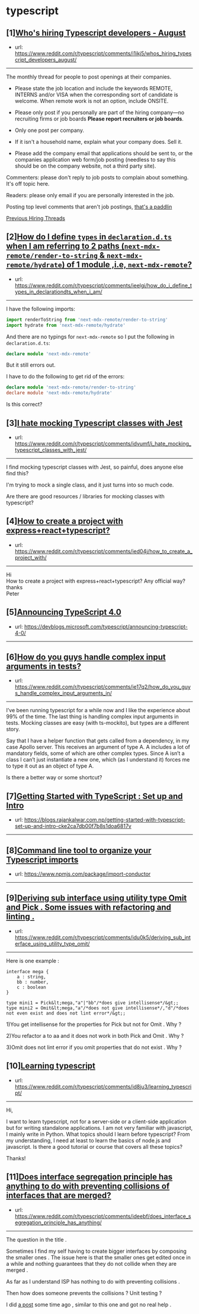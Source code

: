 # typescript
## [1][Who's hiring Typescript developers - August](https://www.reddit.com/r/typescript/comments/i1ikj5/whos_hiring_typescript_developers_august/)
- url: https://www.reddit.com/r/typescript/comments/i1ikj5/whos_hiring_typescript_developers_august/
---
The monthly thread for people to post openings at their companies.

* Please state the job location and include the keywords REMOTE, INTERNS and/or VISA when the corresponding sort of candidate is welcome. When remote work is not an option, include ONSITE.

* Please only post if you personally are part of the hiring company—no recruiting firms or job boards **Please report recruiters or job boards**. 

* Only one post per company. 

* If it isn't a household name, explain what your company does. Sell it.

* Please add the company email that applications should be sent to, or the companies application web form/job posting (needless to say this should be on the company website, not a third party site).


Commenters: please don't reply to job posts to complain about something. It's off topic here.

Readers: please only email if you are personally interested in the job. 

Posting top level comments that aren't job postings, [that's a paddlin](https://i.imgur.com/FxMKfnY.jpg)

[Previous Hiring Threads](https://www.reddit.com/r/typescript/search?sort=new&amp;restrict_sr=on&amp;q=flair%3AMonthly%2BHiring%2BThread)
## [2][How do I define `types` in `declaration.d.ts` when I am referring to 2 paths (`next-mdx-remote/render-to-string` &amp; `next-mdx-remote/hydrate`) of 1 module ,i.e, `next-mdx-remote`?](https://www.reddit.com/r/typescript/comments/ieelgi/how_do_i_define_types_in_declarationdts_when_i_am/)
- url: https://www.reddit.com/r/typescript/comments/ieelgi/how_do_i_define_types_in_declarationdts_when_i_am/
---
I have the following imports:

```ts
import renderToString from 'next-mdx-remote/render-to-string'
import hydrate from 'next-mdx-remote/hydrate'
```

And there are no typings for `next-mdx-remote` so I put the following in `declaration.d.ts`:

```ts
declare module 'next-mdx-remote'
```

But it still errors out.

I have to do the following to get rid of the errors:

```ts
declare module 'next-mdx-remote/render-to-string'
declare module 'next-mdx-remote/hydrate'
```

Is this correct?
## [3][I hate mocking Typescript classes with Jest](https://www.reddit.com/r/typescript/comments/idvumf/i_hate_mocking_typescript_classes_with_jest/)
- url: https://www.reddit.com/r/typescript/comments/idvumf/i_hate_mocking_typescript_classes_with_jest/
---
I find mocking typescript classes with Jest, so painful, does anyone else find this?

I'm trying to mock a single class, and it just turns into so much code.

Are there are good resources / libraries for mocking classes with typescript?
## [4][How to create a project with express+react+typescript?](https://www.reddit.com/r/typescript/comments/ied04j/how_to_create_a_project_with/)
- url: https://www.reddit.com/r/typescript/comments/ied04j/how_to_create_a_project_with/
---
Hi  
   How to create a project with express+react+typescript? Any official way?  
thanks  
Peter
## [5][Announcing TypeScript 4.0](https://www.reddit.com/r/typescript/comments/ideto6/announcing_typescript_40/)
- url: https://devblogs.microsoft.com/typescript/announcing-typescript-4-0/
---

## [6][How do you guys handle complex input arguments in tests?](https://www.reddit.com/r/typescript/comments/ie17q2/how_do_you_guys_handle_complex_input_arguments_in/)
- url: https://www.reddit.com/r/typescript/comments/ie17q2/how_do_you_guys_handle_complex_input_arguments_in/
---
I’ve been running typescript for a while now and I like the experience about 99% of the time. The last thing is handling complex input arguments in tests. Mocking classes are easy (with ts-mockito), but types are a different story.

Say that I have a helper function that gets called from a dependency, in my case Apollo server. This receives an argument of type A. A includes a lot of mandatory fields, some of which are other complex types. Since A isn’t a class I can’t just instantiate a new one, which (as I understand it) forces me to type it out as an object of type A.

Is there a better way or some shortcut?
## [7][Getting Started with TypeScript : Set up and Intro](https://www.reddit.com/r/typescript/comments/idupum/getting_started_with_typescript_set_up_and_intro/)
- url: https://blogs.rajankalwar.com.np/getting-started-with-typescript-set-up-and-intro-cke2ca7db00f7b8s1doa6817v
---

## [8][Command line tool to organize your Typescript imports](https://www.reddit.com/r/typescript/comments/idqc9r/command_line_tool_to_organize_your_typescript/)
- url: https://www.npmjs.com/package/import-conductor
---

## [9][Deriving sub interface using utility type Omit and Pick . Some issues with refactoring and linting .](https://www.reddit.com/r/typescript/comments/idu0k5/deriving_sub_interface_using_utility_type_omit/)
- url: https://www.reddit.com/r/typescript/comments/idu0k5/deriving_sub_interface_using_utility_type_omit/
---
Here is one example :

    interface mega {
    	a : string,
    	bb : number,
    	c : boolean
    }
    
    type mini1 = Pick&lt;mega,"a"|"bb"/*does give intellisense*/&gt;;
    type mini2 = Omit&lt;mega,"a"/*does not give intellisense*/,"d"/*does not even exist and does not lint error*/&gt;;

1)You get intellisense for the properties for Pick but not for Omit . Why ? 

2)You refactor a to aa and it does not work in both Pick and Omit . Why ?

3)Omit does not lint error if you omit properties that do not exist . Why ?
## [10][Learning typescript](https://www.reddit.com/r/typescript/comments/id8ju3/learning_typescript/)
- url: https://www.reddit.com/r/typescript/comments/id8ju3/learning_typescript/
---
Hi,

I want to learn typescript, not for a server-side or a client-side application but for writing standalone applications. I am not very familiar with javascript, I mainly write in Python. What topics should I learn before typescript? From my understanding, I need at least to learn the basics of node.js and javascript. Is there a good tutorial or course that covers all these topics? 

Thanks!
## [11][Does interface segregation principle has anything to do with preventing collisions of interfaces that are merged?](https://www.reddit.com/r/typescript/comments/ideebf/does_interface_segregation_principle_has_anything/)
- url: https://www.reddit.com/r/typescript/comments/ideebf/does_interface_segregation_principle_has_anything/
---
The question in the title .

Sometimes I find my self having to create bigger interfaces by composing the smaller ones . The issue here is that the smaller ones get edited once in a while and nothing guarantees that they do not collide when they are merged .

As far as I understand ISP has nothing to do with preventing collisions .

Then how does someone prevents the collisions ? Unit testing ? 

I did [a post](https://www.reddit.com/r/typescript/comments/hjif2w/checking_for_interface_collisions/) some time ago , similar to this one and got no real help .
